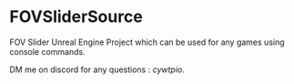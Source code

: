 # FOVSliderSource

FOV Slider Unreal Engine Project which can be used for any games using console commands. 

DM me on discord for any questions : *cywtpio.*
